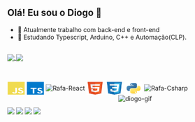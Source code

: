 ## Olá! Eu sou o Diogo 👋

- 🔭 Atualmente trabalho com back-end e front-end
- 🌱 Estudando Typescript, Arduino, C++ e Automação(CLP).

##

<div>
  <a href="https://github.com/DiogusVincere/github-readme-stats">
   <img height=200 align="center" src="https://github-readme-stats.vercel.app/api?username=DiogusVincere&show_icons=true&theme=dark" />
  </a>
  <a href="https://github.com/DiogusVincere/convoychat">
   <img height=200 align="center" src="https://github-readme-stats.vercel.app/api/top-langs?username=DiogusVincere&layout=compact&langs_count=8&card_width=320&theme=dark" />
  </a>
</div>

##

<div style="display: inline_block"><br>
  <img align="center" alt="Rafa-Js" height="30" width="40" src="https://raw.githubusercontent.com/devicons/devicon/master/icons/javascript/javascript-plain.svg">
  <img align="center" alt="Rafa-Ts" height="30" width="40" src="https://raw.githubusercontent.com/devicons/devicon/master/icons/typescript/typescript-plain.svg">
  <img align="center" alt="Rafa-React" height="30" width="40" src="https://cdn.jsdelivr.net/gh/devicons/devicon@latest/icons/vuejs/vuejs-original.svg">
  <img align="center" alt="Rafa-HTML" height="30" width="40" src="https://raw.githubusercontent.com/devicons/devicon/master/icons/html5/html5-original.svg">
  <img align="center" alt="Rafa-CSS" height="30" width="40" src="https://raw.githubusercontent.com/devicons/devicon/master/icons/css3/css3-original.svg">
  <img align="center" alt="Rafa-Python" height="30" width="40" src="https://raw.githubusercontent.com/devicons/devicon/master/icons/python/python-original.svg">
  <img align="center" alt="Rafa-Csharp" height="30" width="40" src="https://cdn.jsdelivr.net/gh/devicons/devicon@latest/icons/cplusplus/cplusplus-original.svg">
  <img align="right" alt="diogo-gif" height="250" width="250" src="https://camo.githubusercontent.com/edd6a178ee6a4b30c0bf595da631485f25e8a863620e3efe386969cc11e70bc3/68747470733a2f2f7374617469632e7769787374617469632e636f6d2f6d656469612f6262653634325f36323431346535306265663334636532386462316166616266353566313765637e6d76322e676966">
</div>

##

<div> 
  <a href="https://www.instagram.com/diogovieiiraa/" target="_blank"><img src="https://img.shields.io/badge/-Instagram-%23E4405F?style=for-the-badge&logo=instagram&logoColor=white" target="_blank"></a>
 <a href="https://discord.gg/wagxzStdcR" target="_blank"><img src="https://img.shields.io/badge/Discord-7289DA?style=for-the-badge&logo=discord&logoColor=white" target="_blank"></a> 
  <a href = "mailto:contatodiogovlima03@gmail.com"><img src="https://img.shields.io/badge/-Gmail-%23333?style=for-the-badge&logo=gmail&logoColor=white" target="_blank"></a>
  <a href="https://www.linkedin.com/in/diogo-vieira-de-lima-165767234" target="_blank"><img src="https://img.shields.io/badge/-LinkedIn-%230077B5?style=for-the-badge&logo=linkedin&logoColor=white" target="_blank"></a> 
  
</div>
